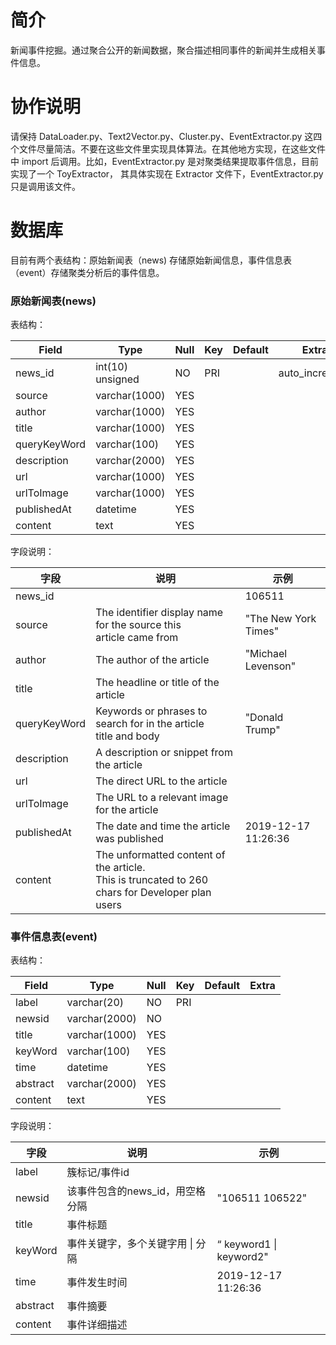 # 简介

新闻事件挖掘。通过聚合公开的新闻数据，聚合描述相同事件的新闻并生成相关事件信息。

# 协作说明

请保持 DataLoader.py、Text2Vector.py、Cluster.py、EventExtractor.py 这四个文件尽量简洁。不要在这些文件里实现具体算法。在其他地方实现，在这些文件中 import 后调用。比如，EventExtractor.py 是对聚类结果提取事件信息，目前实现了一个 ToyExtractor， 其具体实现在 Extractor 文件下，EventExtractor.py 只是调用该文件。

# 数据库

目前有两个表结构：原始新闻表（news) 存储原始新闻信息，事件信息表（event）存储聚类分析后的事件信息。

### 原始新闻表(news)

表结构：

| Field | Type | Null | Key | Default | Extra |
| --- |  --- |  --- |  --- |  --- |  --- |
| news_id      | int(10) unsigned | NO   | PRI | <null>  | auto_increment |
| source       | varchar(1000)    | YES  |     | <null>  |                |
| author       | varchar(1000)    | YES  |     | <null>  |                |
| title        | varchar(1000)    | YES  |     | <null>  |                |
| queryKeyWord | varchar(100)     | YES  |     | <null>  |                |
| description  | varchar(2000)    | YES  |     | <null>  |                |
| url          | varchar(1000)    | YES  |     | <null>  |                |
| urlToImage   | varchar(1000)    | YES  |     | <null>  |                |
| publishedAt  | datetime         | YES  |     | <null>  |                |
| content      | text             | YES  |     | <null>  |                |

字段说明：

| 字段         | 说明                                                         | 示例                 |
| ------------ | ------------------------------------------------------------ | -------------------- |
| news_id      |                                                              | 106511               |
| source       | The identifier display name for the source this <br />article came from | "The New York Times" |
| author       | The author of the article                                    | "Michael Levenson"   |
| title        | The headline or title of the article                         |                      |
| queryKeyWord | Keywords or phrases to search for in the article <br />title and body | "Donald Trump"       |
| description  | A description or snippet from the article                    |                      |
| url          | The direct URL to the article                                |                      |
| urlToImage   | The URL to a relevant image for the article                  |                      |
| publishedAt  | The date and time  the article was published                 | 2019-12-17 11:26:36  |
| content      | The unformatted content of the article.<br />This is truncated to 260 chars for Developer plan users |                      |

### 事件信息表(event)

表结构：

| Field    | Type | Null | Key | Default | Extra |
| --- |  --- |  --- |  --- |  --- |  --- |
| label    | varchar(20)   | NO   | PRI | <null>  |       |
| newsid   | varchar(2000) | NO   |     | <null>  |       |
| title    | varchar(1000) | YES |     | <null>  |       |
| keyWord  | varchar(100)  | YES  |     | <null>  |       |
| time     | datetime      | YES  |     | <null>  |       |
| abstract | varchar(2000) | YES  |     | <null>  |       |
| content  | text          | YES  |     | <null>  |       |

字段说明：

| 字段     | 说明                             | 示例                    |
| -------- | -------------------------------- | ----------------------- |
| label    | 簇标记/事件id                    |                         |
| newsid   | 该事件包含的news_id，用空格分隔  | "106511 106522"         |
| title    | 事件标题                         |                         |
| keyWord  | 事件关键字，多个关键字用 \| 分隔 | “ keyword1 \| keyword2" |
| time     | 事件发生时间                     | 2019-12-17 11:26:36     |
| abstract | 事件摘要                         |                         |
| content  | 事件详细描述                     |                         |

